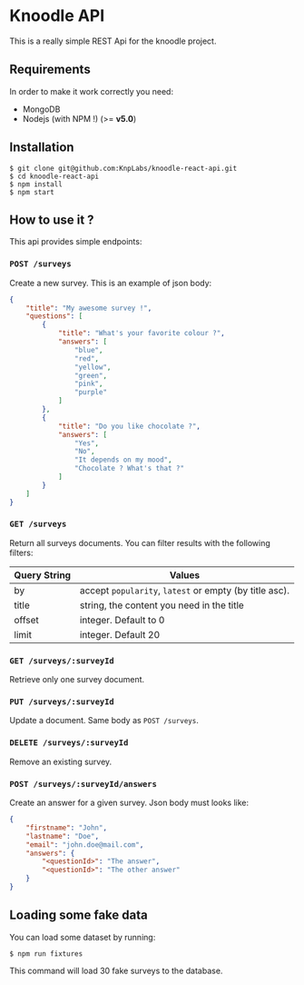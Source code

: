 Knoodle API
===========

This is a really simple REST Api for the knoodle project.

## Requirements

In order to make it work correctly you need:

- MongoDB
- Nodejs (with NPM !) (>= **v5.0**)

## Installation

```
$ git clone git@github.com:KnpLabs/knoodle-react-api.git
$ cd knoodle-react-api
$ npm install
$ npm start
```

## How to use it ?

This api provides simple endpoints:

### `POST /surveys`

Create a new survey. This is an example of json body:

```json
{
    "title": "My awesome survey !",
    "questions": [
        {
            "title": "What's your favorite colour ?",
            "answers": [
                "blue",
                "red",
                "yellow",
                "green",
                "pink",
                "purple"
            ]
        },
        {
            "title": "Do you like chocolate ?",
            "answers": [
                "Yes",
                "No",
                "It depends on my mood",
                "Chocolate ? What's that ?"
            ]
        }
    ]
}
```

### `GET /surveys`

Return all surveys documents. You can filter results with the following
filters:

| Query String | Values                                                 |
|--------------|--------------------------------------------------------|
| by           | accept `popularity`, `latest` or empty (by title asc). |
| title        | string, the content you need in the title              |
| offset       | integer. Default to 0                                  |
| limit        | integer. Default 20                                    |

### `GET /surveys/:surveyId`

Retrieve only one survey document.

### `PUT /surveys/:surveyId`

Update a document. Same body as `POST /surveys`.

### `DELETE /surveys/:surveyId`

Remove an existing survey.

### `POST /surveys/:surveyId/answers`

Create an answer for a given survey. Json body must looks like:

```json
{
    "firstname": "John",
    "lastname": "Doe",
    "email": "john.doe@mail.com",
    "answers": {
        "<questionId>": "The answer",
        "<questionId>": "The other answer"
    }
}
```

## Loading some fake data

You can load some dataset by running:

```
$ npm run fixtures
```

This command will load 30 fake surveys to the database.
